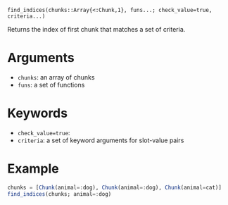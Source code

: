 ```
find_indices(chunks::Array{<:Chunk,1}, funs...; check_value=true, criteria...)
```

Returns the index of first chunk that matches a set of criteria.

# Arguments

  * `chunks`: an array of chunks
  * `funs`: a set of functions

# Keywords

  * `check_value=true`:
  * `criteria`: a set of keyword arguments for slot-value pairs

# Example

```julia
chunks = [Chunk(animal=:dog), Chunk(animal=:dog), Chunk(animal=cat)]
find_indices(chunks; animal=:dog)
```
